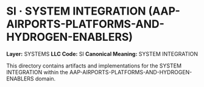 # SI · SYSTEM INTEGRATION (AAP-AIRPORTS-PLATFORMS-AND-HYDROGEN-ENABLERS)

**Layer:** SYSTEMS
**LLC Code:** SI
**Canonical Meaning:** SYSTEM INTEGRATION

This directory contains artifacts and implementations for the SYSTEM INTEGRATION within the AAP-AIRPORTS-PLATFORMS-AND-HYDROGEN-ENABLERS domain.
